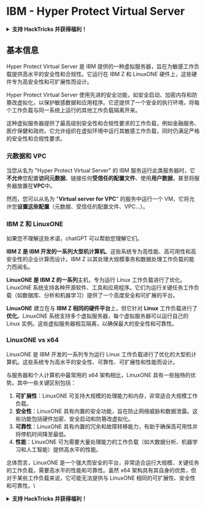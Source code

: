 # IBM - Hyper Protect Virtual Server

<details>

<summary><strong>支持 HackTricks 并获得福利！</strong></summary>

* 如果您想在 HackTricks 中看到您的公司广告，或者如果您想访问最新版本的 PEASS 或下载 HackTricks 的 PDF，请查看[**订阅计划**](https://github.com/sponsors/carlospolop)！
* 获取[**官方 PEASS 和 HackTricks 商品**](https://peass.creator-spring.com)
* 发现[**PEASS 家族**](https://opensea.io/collection/the-peass-family)，我们的独家[**NFT**](https://opensea.io/collection/the-peass-family)收藏品
* **加入** 💬 [**Discord 群组**](https://discord.gg/hRep4RUj7f) 或 [**Telegram 群组**](https://t.me/peass) 或 **关注**我的 **Twitter** 🐦 [**@carlospolopm**](https://twitter.com/carlospolopm)**。**
* **通过向** [**HackTricks**](https://github.com/carlospolop/hacktricks) **和** [**HackTricks Cloud**](https://github.com/carlospolop/hacktricks-cloud) **github 仓库提交 PR 来分享您的黑客技巧。**

</details>

## 基本信息

Hyper Protect Virtual Server 是 IBM 提供的一种虚拟服务器，旨在为敏感工作负载提供高水平的安全性和合规性。它运行在 IBM Z 和 LinuxONE 硬件上，这些硬件专为高安全性和可扩展性而设计。

Hyper Protect Virtual Server 使用先进的安全功能，如安全启动、加密内存和防篡改虚拟化，以保护敏感数据和应用程序。它还提供了一个安全的执行环境，将每个工作负载与同一系统上运行的其他工作负载隔离开来。

这种虚拟服务器提供了最高级别安全性和合规性要求的工作负载，例如金融服务、医疗保健和政府。它允许组织在虚拟环境中运行其敏感工作负载，同时仍满足严格的安全性和合规性要求。

### 元数据和 VPC

当您从名为 "Hyper Protect Virtual Server" 的 IBM 服务运行此类服务器时，它**不允许**您配置**访问元数据**、链接任何**受信任的配置文件**、使用**用户数据**，甚至将服务器放置在**VPC**中。

然而，您可以从名为 "**Virtual server for VPC**" 的服务中运行一个 VM，它将允许您**设置这些配置**（元数据、受信任的配置文件、VPC...）。

### IBM Z 和 LinuxONE

如果您不理解这些术语，chatGPT 可以帮助您理解它们。

**IBM Z 是 IBM 开发的一系列大型机计算机**。这些系统专为高性能、高可用性和高安全性的企业计算而设计。IBM Z 以其处理大规模事务和数据处理工作负载的能力而闻名。

**LinuxONE 是 IBM Z 的一系列**主机，专为运行 Linux 工作负载进行了优化。LinuxONE 系统支持各种开源软件、工具和应用程序。它们为运行关键任务工作负载（如数据库、分析和机器学习）提供了一个高度安全和可扩展的平台。

**LinuxONE** 建立在与 **IBM Z 相同的硬件平台**上，但它针对 **Linux** 工作负载进行了**优化**。LinuxONE 系统支持多个虚拟服务器，每个虚拟服务器可以运行自己的 Linux 实例。这些虚拟服务器相互隔离，以确保最大的安全性和可靠性。

### LinuxONE vs x64

LinuxONE 是 IBM 开发的一系列专为运行 Linux 工作负载进行了优化的大型机计算机。这些系统专为高水平的安全性、可靠性、可扩展性和性能而设计。

与服务器和个人计算机中最常用的 x64 架构相比，LinuxONE 具有一些独特的优势。其中一些关键区别包括：

1. **可扩展性**：LinuxONE 可支持大规模的处理能力和内存，非常适合大规模工作负载。
2. **安全性**：LinuxONE 具有内置的安全功能，旨在防止网络威胁和数据泄露。这些功能包括硬件加密、安全启动和防篡改虚拟化。
3. **可靠性**：LinuxONE 具有内置的冗余和故障转移能力，有助于确保高可用性并将停机时间降至最低。
4. **性能**：LinuxONE 可为需要大量处理能力的工作负载（如大数据分析、机器学习和人工智能）提供高水平的性能。

总体而言，LinuxONE 是一个强大而安全的平台，非常适合运行大规模、关键任务的工作负载，需要高水平的性能和可靠性。虽然 x64 架构具有其自身的优势，但对于某些工作负载来说，它可能无法提供与 LinuxONE 相同的可扩展性、安全性和可靠性。\


<details>

<summary><strong>支持 HackTricks 并获得福利！</strong></summary>

* 如果您想在 HackTricks 中看到您的公司广告，或者如果您想访问最新版本的 PEASS 或下载 HackTricks 的 PDF，请查看[**订阅计划**](https://github.com/sponsors/carlospolop)！
* 获取[**官方 PEASS 和 HackTricks 商品**](https://peass.creator-spring.com)
* 发现[**PEASS 家族**](https://opensea.io/collection/the-peass-family)，我们的独家[**NFT**](https://opensea.io/collection/the-peass-family)收藏品
* **加入** 💬 [**Discord 群组**](https://discord.gg/hRep4RUj7f) 或 [**Telegram 群组**](https://t.me/peass) 或 **关注**我的 **Twitter** 🐦 [**@carlospolopm**](https://twitter.com/carlospolopm)**。**
* **通过向** [**HackTricks**](https://github.com/carlospolop/hacktricks) **和** [**HackTricks Cloud**](https://github.com/carlospolop/hacktricks-cloud) **github 仓库提交 PR 来分享您的黑客技巧。**

</details>
